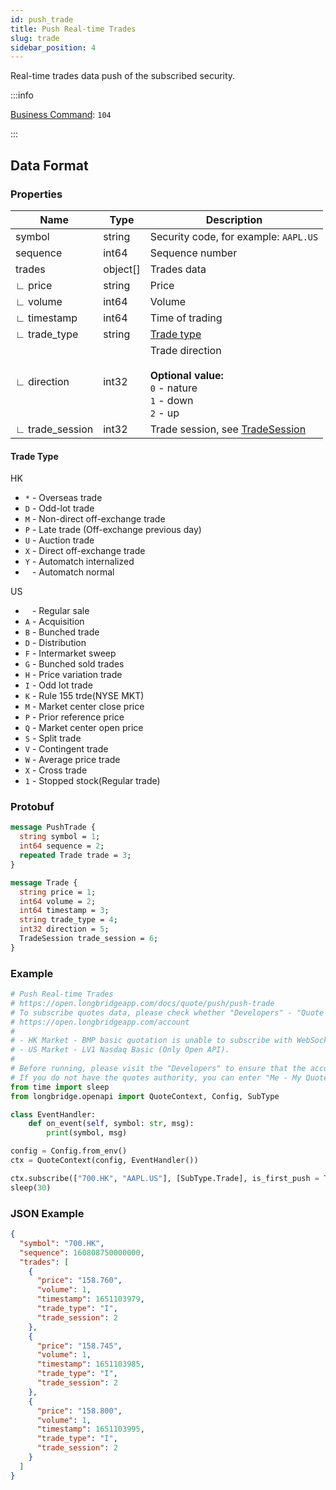 ```yaml
---
id: push_trade
title: Push Real-time Trades
slug: trade
sidebar_position: 4
---
```


Real-time trades data push of the subscribed security.

:::info

[Business Command](../../socket/protocol/push): `104`

:::

## Data Format

### Properties

| Name            | Type     | Description                                                                                     |
| --------------- | -------- | ----------------------------------------------------------------------------------------------- |
| symbol          | string   | Security code, for example: `AAPL.US`                                                           |
| sequence        | int64    | Sequence number                                                                                 |
| trades          | object[] | Trades data                                                                                     |
| ∟ price         | string   | Price                                                                                           |
| ∟ volume        | int64    | Volume                                                                                          |
| ∟ timestamp     | int64    | Time of trading                                                                                 |
| ∟ trade_type    | string   | [Trade type](#trade-type)                                                                       |
| ∟ direction     | int32    | Trade direction <br /><br />**Optional value:**<br />`0` - nature<br />`1` - down<br />`2` - up |
| ∟ trade_session | int32    | Trade session, see [TradeSession](../objects#tradesession---trading-session)                    |

#### Trade Type

HK

- `*` - Overseas trade
- `D` - Odd-lot trade
- `M` - Non-direct off-exchange trade
- `P` - Late trade (Off-exchange previous day)
- `U` - Auction trade
- `X` - Direct off-exchange trade
- `Y` - Automatch internalized
- ` ` - Automatch normal

US

- ` ` - Regular sale
- `A` - Acquisition
- `B` - Bunched trade
- `D` - Distribution
- `F` - Intermarket sweep
- `G` - Bunched sold trades
- `H` - Price variation trade
- `I` - Odd lot trade
- `K` - Rule 155 trde(NYSE MKT)
- `M` - Market center close price
- `P` - Prior reference price
- `Q` - Market center open price
- `S` - Split trade
- `V` - Contingent trade
- `W` - Average price trade
- `X` - Cross trade
- `1` - Stopped stock(Regular trade)

### Protobuf

```protobuf
message PushTrade {
  string symbol = 1;
  int64 sequence = 2;
  repeated Trade trade = 3;
}

message Trade {
  string price = 1;
  int64 volume = 2;
  int64 timestamp = 3;
  string trade_type = 4;
  int32 direction = 5;
  TradeSession trade_session = 6;
}
```

### Example

```python
# Push Real-time Trades
# https://open.longbridgeapp.com/docs/quote/push/push-trade
# To subscribe quotes data, please check whether "Developers" - "Quote authority" is correct.
# https://open.longbridgeapp.com/account
#
# - HK Market - BMP basic quotation is unable to subscribe with WebSocket as it has no real-time quote push.
# - US Market - LV1 Nasdaq Basic (Only Open API).
#
# Before running, please visit the "Developers" to ensure that the account has the correct quotes authority.
# If you do not have the quotes authority, you can enter "Me - My Quotes - Store" to purchase the authority through the "Longbridge" mobile client.
from time import sleep
from longbridge.openapi import QuoteContext, Config, SubType

class EventHandler:
    def on_event(self, symbol: str, msg):
        print(symbol, msg)

config = Config.from_env()
ctx = QuoteContext(config, EventHandler())

ctx.subscribe(["700.HK", "AAPL.US"], [SubType.Trade], is_first_push = True)
sleep(30)
```

### JSON Example

```json
{
  "symbol": "700.HK",
  "sequence": 160808750000000,
  "trades": [
    {
      "price": "158.760",
      "volume": 1,
      "timestamp": 1651103979,
      "trade_type": "I",
      "trade_session": 2
    },
    {
      "price": "158.745",
      "volume": 1,
      "timestamp": 1651103985,
      "trade_type": "I",
      "trade_session": 2
    },
    {
      "price": "158.800",
      "volume": 1,
      "timestamp": 1651103995,
      "trade_type": "I",
      "trade_session": 2
    }
  ]
}
```
